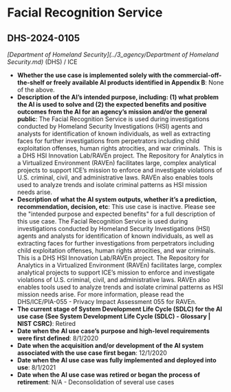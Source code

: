 # Facial Recognition Service
## DHS-2024-0105
_[Department of Homeland Security](../3_agency/Department of Homeland Security.md)_ (DHS) / ICE


+ **Whether the use case is implemented solely with the commercial-off-the-shelf or freely available AI products identified in Appendix B**: None of the above.
+ **Description of the AI’s intended purpose, including: (1) what problem the AI is used to solve and (2) the expected benefits and positive outcomes from the AI for an agency’s mission and/or the general public**: The Facial Recognition Service is used during investigations conducted by Homeland Security Investigations (HSI) agents and analysts for identification of known individuals, as well as extracting faces for further investigations from perpetrators including child exploitation offenses, human rights atrocities, and war criminals.  This is a DHS HSI Innovation Lab/RAVEn project. The Repository for Analytics in a Virtualized Environment (RAVEn) facilitates large, complex analytical projects to support ICE’s mission to enforce and investigate violations of U.S. criminal, civil, and administrative laws. RAVEn also enables tools used to analyze trends and isolate criminal patterns as HSI mission needs arise.
+ **Description of what the AI system outputs, whether it’s a prediction, recommendation, decision, etc**: This use case is inactive. Please see the "intended purpose and expected benefits" for a full description of this use case.
The Facial Recognition Service is used during investigations conducted by Homeland Security Investigations (HSI) agents and analysts for identification of known individuals, as well as extracting faces for further investigations from perpetrators including child exploitation offenses, human rights atrocities, and war criminals.  This is a DHS HSI Innovation Lab/RAVEn project. The Repository for Analytics in a Virtualized Environment (RAVEn) facilitates large, complex analytical projects to support ICE’s mission to enforce and investigate violations of U.S. criminal, civil, and administrative laws. RAVEn also enables tools used to analyze trends and isolate criminal patterns as HSI mission needs arise. For more information, please read the DHS/ICE/PIA-055 - Privacy Impact Assessment 055 for RAVEn. 
+ **The current stage of System Development Life Cycle (SDLC) for the AI use case (See System Development Life Cycle (SDLC) - Glossary | NIST CSRC)**: Retired
+ **Date when the AI use case’s purpose and high-level requirements were first defined**: 8/1/2020
+ **Date when the acquisition and/or development of the AI system associated with the use case first began**: 12/1/2020
+ **Date when the AI use case was fully implemented and deployed into use**: 8/1/2021
+ **Date when the AI use case was retired or began the process of retirement**: N/A - Deconsolidation of several use cases